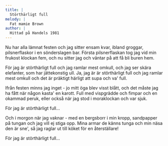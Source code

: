 ```yaml
---
title: |
  Störthärligt full
melody: |
  Fat mamie Brown
author: |
  Hittad på Handels 1981
---
```

Nu har alla lämnat festen och jag 
sitter ensam kvar,
ibland groggar, pilsnerflaskor
i en sönderslagen bar.
Första pilsnerflaskan tog jag vid
min frukost klockan fem,
och nu sitter jag och väntar på att
få bli buren hem.

För jag är störthärligt full
och jag ramlar mest omkull,
och jag ser skära elefanter,
som har jättekonstig ull.
Ja, jag är är störthärligt full
och jag ramlar mest omkull
och det är präktigt härligt
att supa och va' full.

Ifrån festen minns jag inget - jo
mitt öga blev visst blått,
och det måste jag ha fått när
någon kasta' en karott.
Full med vispgrädde och
fimpar och en okammad peruk,
eller också när jag stod i moraklockan
och var sjuk.

För jag är störthärligt full...

Och i morgon när jag vaknar -
med en bergsborr i min kropp,
sandpapper på tungan och
jag vill ej stiga opp.
Mina armar de känns tunga
och min näsa den är sne',
så jag raglar ut till köket
för en återställare!

För jag är störthärligt full...